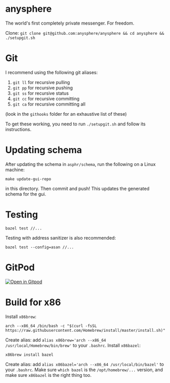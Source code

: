 # anysphere

The world's first completely private messenger. For freedom.

Clone: `git clone git@github.com:anysphere/anysphere && cd anysphere && ./setupgit.sh`

# Git

I recommend using the following git aliases:

1. `git ll` for recursive pulling
2. `git pp` for recursive pushing
3. `git ss` for recursive status
4. `git cc` for recursive committing
5. `git ca` for recursive committing all

(look in the `githooks` folder for an exhaustive list of these)

To get these working, you need to run `./setupgit.sh` and follow its instructions.

# Updating schema

After updating the schema in `asphr/schema`, run the following on a Linux machine:

```
make update-gui-repo
```

in this directory. Then commit and push! This updates the generated schema for the gui.

# Testing

```
bazel test //...
```

Testing with address sanitizer is also recommended:

```
bazel test --config=asan //...
```

# GitPod

[![Open in Gitpod](https://gitpod.io/button/open-in-gitpod.svg)](https://gitpod.io/#https://github.com/anysphere/anysphere)

# Build for x86

Install `x86brew`:

```
arch --x86_64 /bin/bash -c "$(curl -fsSL https://raw.githubusercontent.com/Homebrew/install/master/install.sh)"
```

Create alias: add `alias x86brew='arch --x86_64 /usr/local/Homebrew/bin/brew'` to your `.bashrc`.
Install `x86bazel`:

```
x86brew install bazel
```

Create alias: add `alias x86bazel='arch --x86_64 /usr/local/bin/bazel'` to your `.bashrc`.
Make sure `which bazel` is the `/opt/homebrew/...` version, and make sure `x86bazel` is the right thing too.
